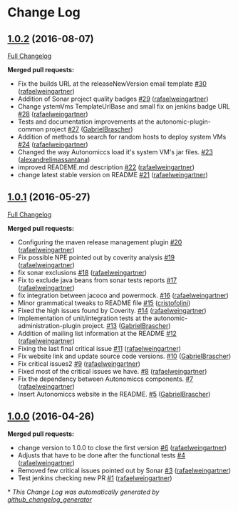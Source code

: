 # Change Log

## [1.0.2](https://github.com/Autonomiccs/autonomiccs-platform/tree/1.0.2) (2016-08-07)
[Full Changelog](https://github.com/Autonomiccs/autonomiccs-platform/compare/1.0.1...1.0.2)

**Merged pull requests:**

- Fix the builds URL at the releaseNewVersion email template [\#30](https://github.com/Autonomiccs/autonomiccs-platform/pull/30) ([rafaelweingartner](https://github.com/rafaelweingartner))
- Addition of Sonar project quality badges [\#29](https://github.com/Autonomiccs/autonomiccs-platform/pull/29) ([rafaelweingartner](https://github.com/rafaelweingartner))
- Change ystemVms TemplateUrlBase and small fix on jenkins badge URL [\#28](https://github.com/Autonomiccs/autonomiccs-platform/pull/28) ([rafaelweingartner](https://github.com/rafaelweingartner))
- Tests and documentation improvements at the autonomic-plugin-common project [\#27](https://github.com/Autonomiccs/autonomiccs-platform/pull/27) ([GabrielBrascher](https://github.com/GabrielBrascher))
- Addition of methods to search for random hosts to deploy system VMs [\#24](https://github.com/Autonomiccs/autonomiccs-platform/pull/24) ([rafaelweingartner](https://github.com/rafaelweingartner))
- Changed the way Autonomiccs load it's system VM's jar files. [\#23](https://github.com/Autonomiccs/autonomiccs-platform/pull/23) ([alexandrelimassantana](https://github.com/alexandrelimassantana))
- improved READEME.md description [\#22](https://github.com/Autonomiccs/autonomiccs-platform/pull/22) ([rafaelweingartner](https://github.com/rafaelweingartner))
- change latest stable version on README [\#21](https://github.com/Autonomiccs/autonomiccs-platform/pull/21) ([rafaelweingartner](https://github.com/rafaelweingartner))

## [1.0.1](https://github.com/Autonomiccs/autonomiccs-platform/tree/1.0.1) (2016-05-27)
[Full Changelog](https://github.com/Autonomiccs/autonomiccs-platform/compare/1.0.0...1.0.1)

**Merged pull requests:**

- Configuring the maven release management plugin [\#20](https://github.com/Autonomiccs/autonomiccs-platform/pull/20) ([rafaelweingartner](https://github.com/rafaelweingartner))
- Fix possible NPE pointed out by coverity analysis [\#19](https://github.com/Autonomiccs/autonomiccs-platform/pull/19) ([rafaelweingartner](https://github.com/rafaelweingartner))
- fix sonar exclusions [\#18](https://github.com/Autonomiccs/autonomiccs-platform/pull/18) ([rafaelweingartner](https://github.com/rafaelweingartner))
- Fix to exclude java beans from sonar tests reports [\#17](https://github.com/Autonomiccs/autonomiccs-platform/pull/17) ([rafaelweingartner](https://github.com/rafaelweingartner))
- fix integration between jacoco and powermock. [\#16](https://github.com/Autonomiccs/autonomiccs-platform/pull/16) ([rafaelweingartner](https://github.com/rafaelweingartner))
- Minor grammatical tweaks to README file [\#15](https://github.com/Autonomiccs/autonomiccs-platform/pull/15) ([cristofolini](https://github.com/cristofolini))
- Fixed the high issues found by Coverity. [\#14](https://github.com/Autonomiccs/autonomiccs-platform/pull/14) ([rafaelweingartner](https://github.com/rafaelweingartner))
- Implementation of unit/integration tests at the autonomic-administration-plugin project. [\#13](https://github.com/Autonomiccs/autonomiccs-platform/pull/13) ([GabrielBrascher](https://github.com/GabrielBrascher))
- Addition of mailing list information at the README [\#12](https://github.com/Autonomiccs/autonomiccs-platform/pull/12) ([rafaelweingartner](https://github.com/rafaelweingartner))
- Fixing the last final critical issue [\#11](https://github.com/Autonomiccs/autonomiccs-platform/pull/11) ([rafaelweingartner](https://github.com/rafaelweingartner))
- Fix website link and update source code versions. [\#10](https://github.com/Autonomiccs/autonomiccs-platform/pull/10) ([GabrielBrascher](https://github.com/GabrielBrascher))
- Fix critical issues2 [\#9](https://github.com/Autonomiccs/autonomiccs-platform/pull/9) ([rafaelweingartner](https://github.com/rafaelweingartner))
- Fixed most of the critical issues we have. [\#8](https://github.com/Autonomiccs/autonomiccs-platform/pull/8) ([rafaelweingartner](https://github.com/rafaelweingartner))
- Fix the dependency  between Autonomiccs components. [\#7](https://github.com/Autonomiccs/autonomiccs-platform/pull/7) ([rafaelweingartner](https://github.com/rafaelweingartner))
- Insert Autonomiccs website in the README. [\#5](https://github.com/Autonomiccs/autonomiccs-platform/pull/5) ([GabrielBrascher](https://github.com/GabrielBrascher))

## [1.0.0](https://github.com/Autonomiccs/autonomiccs-platform/tree/1.0.0) (2016-04-26)
**Merged pull requests:**

- change version to 1.0.0 to close the first version [\#6](https://github.com/Autonomiccs/autonomiccs-platform/pull/6) ([rafaelweingartner](https://github.com/rafaelweingartner))
- Adjusts that have to be done after the functional tests [\#4](https://github.com/Autonomiccs/autonomiccs-platform/pull/4) ([rafaelweingartner](https://github.com/rafaelweingartner))
- Removed few critical issues pointed out by Sonar [\#3](https://github.com/Autonomiccs/autonomiccs-platform/pull/3) ([rafaelweingartner](https://github.com/rafaelweingartner))
- Test jenkins checking new PR [\#1](https://github.com/Autonomiccs/autonomiccs-platform/pull/1) ([rafaelweingartner](https://github.com/rafaelweingartner))



\* *This Change Log was automatically generated by [github_changelog_generator](https://github.com/skywinder/Github-Changelog-Generator)*